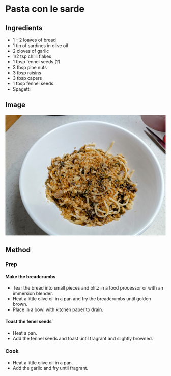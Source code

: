 # Pasta con le sarde

## Ingredients

- 1 - 2 loaves of bread
- 1 tin of sardines in olive oil
- 2 cloves of garlic
- 1/2 tsp chilli flakes
- 1 tbsp fennel seeds (?)
- 3 tbsp pine nuts
- 3 tbsp raisins
- 3 tbsp capers
- 1 tbsp fennel seeds
- Spagetti


## Image

![Pasta con le sarde](./img/Pasta-con-le-sarde.jpg)

## Method

### Prep

#### Make the breadcrumbs

- Tear the bread into small pieces and blitz in a food processor or with an immersion blender.
- Heat a little olive oil in a pan and fry the breadcrumbs until golden brown.
- Place in a bowl with kitchen paper to drain.

#### Toast the fenel seeds`

- Heat a pan.
- Add the fennel seeds and toast until fragrant and slightly browned.

### Cook

- Heat a little olive oil in a pan.
- Add the garlic and fry until fragrant.